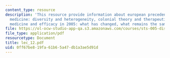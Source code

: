 ```yaml
---
content_type: resource
description: 'This resource provide information about european precedents, colonial
  medicine: diversity and heterogeneity, colonial theory and therapeutics, efficacy?,
  medicine and efficacy in 2005: what has changed, what remains the same?'
file: https://ol-ocw-studio-app-qa.s3.amazonaws.com/courses/sts-005-disease-and-society-in-america-fall-2005/0ff67be819fa61b65a47db1a3ae5d91d_lec_12.pdf
file_type: application/pdf
resourcetype: Document
title: lec_12.pdf
uid: 0ff67be8-19fa-61b6-5a47-db1a3ae5d91d
---
```

